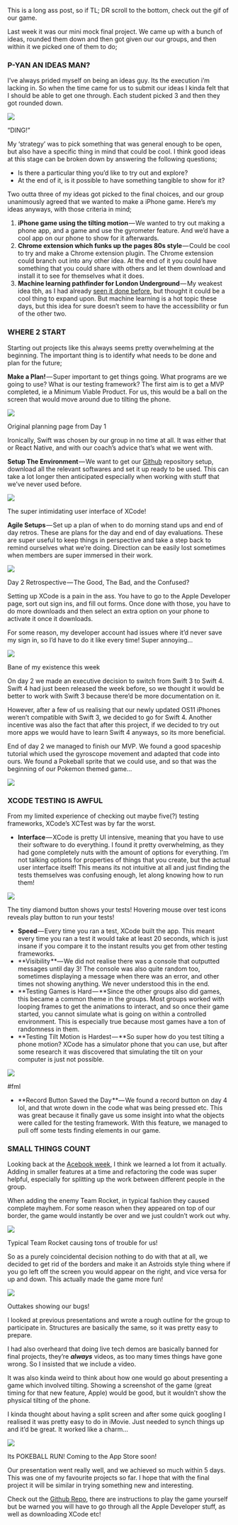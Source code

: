 This is a long ass post, so if TL; DR scroll to the bottom, check out the gif of our game.

Last week it was our mini mock final project. We came up with a bunch of ideas, rounded them down and then got given our our groups, and then within it we picked one of them to do;

### P-YAN AN IDEAS MAN?

I’ve always prided myself on being an ideas guy. Its the execution i’m lacking in. So when the time came for us to submit our ideas I kinda felt that I should be able to get one through. Each student picked 3 and then they got rounded down.

![](https://cdn-images-1.medium.com/max/800/0*qzekDt2AKjAEmAM0.jpg)

“DING!”

My ‘strategy’ was to pick something that was general enough to be open, but also have a specific thing in mind that could be cool. I think good ideas at this stage can be broken down by answering the following questions;

*   Is there a particular thing you’d like to try out and explore?
*   At the end of it, is it possible to have something tangible to show for it?

Two outta three of my ideas got picked to the final choices, and our group unanimously agreed that we wanted to make a iPhone game. Here’s my ideas anyways, with those criteria in mind;

1.  **iPhone game using the tilting motion** — We wanted to try out making a phone app, and a game and use the gyrometer feature. And we’d have a cool app on our phone to show for it afterwards.
2.  **Chrome extension which funks up the pages 80s style** — Could be cool to try and make a Chrome extension plugin. The Chrome extension could branch out into any other idea. At the end of it you could have something that you could share with others and let them download and install it to see for themselves what it does.
3.  **Machine learning pathfinder for London Underground** — My weakest idea tbh, as I had already [seen it done before](https://www.youtube.com/watch?v=aKYlikFAV4k), but thought it could be a cool thing to expand upon. But machine learning is a hot topic these days, but this idea for sure doesn’t seem to have the accessibility or fun of the other two.

### WHERE 2 START

Starting out projects like this always seems pretty overwhelming at the beginning. The important thing is to identify what needs to be done and plan for the future;

**Make a Plan!** — Super important to get things going. What programs are we going to use? What is our testing framework? The first aim is to get a MVP completed, ie a Minimum Viable Product. For us, this would be a ball on the screen that would move around due to tilting the phone.

![](https://cdn-images-1.medium.com/max/800/0*Mmwo0em5d1qLs5V5.jpg)

Original planning page from Day 1

Ironically, Swift was chosen by our group in no time at all. It was either that or React Native, and with our coach’s advice that’s what we went with.

**Setup The Environment** — We want to get our [Github](https://github.com/pyan83/pokeball) repository setup, download all the relevant softwares and set it up ready to be used. This can take a lot longer then anticipated especially when working with stuff that we’ve never used before.

![](https://cdn-images-1.medium.com/max/800/0*CNkX0OXXwFGtKqJ_.png)

The super intimidating user interface of XCode!

**Agile Setups** — Set up a plan of when to do morning stand ups and end of day retros. These are plans for the day and end of day evaluations. These are super useful to keep things in perspective and take a step back to remind ourselves what we’re doing. Direction can be easily lost sometimes when members are super immersed in their work.

![](https://cdn-images-1.medium.com/max/800/0*Dm1U-GfEP1OYGjpL.jpg)

Day 2 Retrospective — The Good, The Bad, and the Confused?

Setting up XCode is a pain in the ass. You have to go to the Apple Developer page, sort out sign ins, and fill out forms. Once done with those, you have to do more downloads and then select an extra option on your phone to activate it once it downloads.

For some reason, my developer account had issues where it’d never save my sign in, so I’d have to do it like every time! Super annoying…

![](https://cdn-images-1.medium.com/max/800/0*dUhOOQtmTiuBTyht.png)

Bane of my existence this week

On day 2 we made an executive decision to switch from Swift 3 to Swift 4. Swift 4 had just been released the week before, so we thought it would be better to work with Swift 3 because there’d be more documentation on it.

However, after a few of us realising that our newly updated OS11 iPhones weren’t compatible with Swift 3, we decided to go for Swift 4. Another incentive was also the fact that after this project, if we decided to try out more apps we would have to learn Swift 4 anyways, so its more beneficial.

End of day 2 we managed to finish our MVP. We found a good spaceship tutorial which used the gyroscope movement and adapted that code into ours. We found a Pokeball sprite that we could use, and so that was the beginning of our Pokemon themed game…

![](https://cdn-images-1.medium.com/max/800/0*cnivOaLecOKvk0Vc.jpg)

### XCODE TESTING IS AWFUL

From my limited experience of checking out maybe five(?) testing frameworks, XCode’s XCTest was by far the worst.

*   **Interface** — XCode is pretty UI intensive, meaning that you have to use their software to do everything. I found it pretty overwhelming, as they had gone completely nuts with the amount of options for everything. I’m not talking options for properties of things that you create, but the actual user interface itself! This means its not intuitive at all and just finding the tests themselves was confusing enough, let along knowing how to run them!

![](https://cdn-images-1.medium.com/max/800/0*nLYQH7UCKkKcmyb9.png)

The tiny diamond button shows your tests! Hovering mouse over test icons reveals play button to run your tests!

*   **Speed** — Every time you ran a test, XCode built the app. This meant every time you ran a test it would take at least 20 seconds, which is just insane if you compare it to the instant results you get from other testing frameworks.
*   **Visibility **— We did not realise there was a console that outputted messages until day 3! The console was also quite random too, sometimes displaying a message when there was an error, and other times not showing anything. We never understood this in the end.
*   **Testing Games is Hard — **Since the other groups also did games, this became a common theme in the groups. Most groups worked with looping frames to get the animations to interact, and so once their game started, you cannot simulate what is going on within a controlled environment. This is especially true because most games have a ton of randomness in them.
*   **Testing Tilt Motion is Hardest — **So super how do you test tilting a phone motion? XCode has a simulator phone that you can use, but after some research it was discovered that simulating the tilt on your computer is just not possible.

![](https://cdn-images-1.medium.com/max/800/0*1lfoZ2ZwBdjXAZD2.png)

#fml

*   **Record Button Saved the Day **— We found a record button on day 4 lol, and that wrote down in the code what was being pressed etc. This was great because it finally gave us some insight into what the objects were called for the testing framework. With this feature, we managed to pull off some tests finding elements in our game.

### SMALL THINGS COUNT

Looking back at the [Acebook week](https://thep-log.blogspot.co.uk/2017/09/makes-week-eight-acebook-home-stretch.html), I think we learned a lot from it actually. Adding in smaller features at a time and refactoring the code was super helpful, especially for splitting up the work between different people in the group.

When adding the enemy Team Rocket, in typical fashion they caused complete mayhem. For some reason when they appeared on top of our border, the game would instantly be over and we just couldn’t work out why.

![](https://cdn-images-1.medium.com/max/800/0*if1bpaNzObutziil.jpg)

Typical Team Rocket causing tons of trouble for us!

So as a purely coincidental decision nothing to do with that at all, we decided to get rid of the borders and make it an Astroids style thing where if you go left off the screen you would appear on the right, and vice versa for up and down. This actually made the game more fun!

![](https://cdn-images-1.medium.com/max/800/1*rd55MaE9pCCyMYe7yhVAsQ.gif)

Outtakes showing our bugs!

I looked at previous presentations and wrote a rough outline for the group to participate in. Structures are basically the same, so it was pretty easy to prepare.

I had also overheard that doing live tech demos are basically banned for final projects, they’re **_always_** videos, as too many times things have gone wrong. So I insisted that we include a video.

It was also kinda weird to think about how one would go about presenting a game which involved tilting. Showing a screenshot of the game (great timing for that new feature, Apple) would be good, but it wouldn’t show the physical tilting of the phone.

I kinda thought about having a split screen and after some quick googling I realised it was pretty easy to do in iMovie. Just needed to synch things up and it’d be great. It worked like a charm…

![](https://cdn-images-1.medium.com/max/800/1*Uh_QZlclJtTjOVmi4EVixg.gif)

Its POKEBALL RUN! Coming to the App Store soon!

Our presentation went really well, and we achieved so much within 5 days. This was one of my favourite projects so far. I hope that with the final project it will be similar in trying something new and interesting.

Check out the [Github Repo](https://github.com/pyan83/pokeball), there are instructions to play the game yourself but be warned you will have to go through all the Apple Developer stuff, as well as downloading XCode etc!